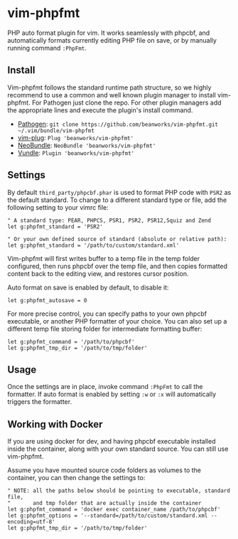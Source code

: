 # vim-phpfmt

PHP auto format plugin for vim. It works seamlessly with phpcbf, and automatically
formats currently editing PHP file on save, or by manually running command `:PhpFmt`.

## Install

Vim-phpfmt follows the standard runtime path structure, so we highly recommend to
use a common and well known plugin manager to install vim-phpfmt. For Pathogen just
clone the repo. For other plugin managers add the appropriate lines and execute the
plugin's install command.

* [Pathogen](https://github.com/tpope/vim-pathogen): `git clone https://github.com/beanworks/vim-phpfmt.git ~/.vim/bundle/vim-phpfmt`
* [vim-plug](https://github.com/junegunn/vim-plug): `Plug 'beanworks/vim-phpfmt'`
* [NeoBundle](https://github.com/Shougo/neobundle.vim): `NeoBundle 'beanworks/vim-phpfmt'`
* [Vundle](https://github.com/gmarik/vundle): `Plugin 'beanworks/vim-phpfmt'`

## Settings

By default `third_party/phpcbf.phar` is used to format PHP code with `PSR2` as the
default standard. To change to a different standard type or file, add the following
setting to your vimrc file:

```vim
" A standard type: PEAR, PHPCS, PSR1, PSR2, PSR12,Squiz and Zend
let g:phpfmt_standard = 'PSR2'

" Or your own defined source of standard (absolute or relative path):
let g:phpfmt_standard = '/path/to/custom/standard.xml'
```

Vim-phpfmt will first writes buffer to a temp file in the temp folder configured, then runs
phpcbf over the temp file, and then copies formatted content back to the editing view, and
restores cursor position.

Auto format on save is enabled by default, to disable it:

```vim
let g:phpfmt_autosave = 0
```

For more precise control, you can specify paths to your own phpcbf executable, or another
PHP formatter of your choice. You can also set up a different temp file storing folder for
intermediate formatting buffer:

```vim
let g:phpfmt_command = '/path/to/phpcbf'
let g:phpfmt_tmp_dir = '/path/to/tmp/folder'
```

## Usage

Once the settings are in place, invoke command `:PhpFmt` to call the formatter. If auto
format is enabled by setting `:w` or `:x` will automatically triggers the formatter.

## Working with Docker

If you are using docker for dev, and having phpcbf executable installed inside the container,
along with your own standard source. You can still use vim-phpfmt.

Assume you have mounted source code folders as volumes to the container, you can then change
the settings to:

```vim
" NOTE: all the paths below should be pointing to executable, standard file,
"       and tmp folder that are actually inside the container
let g:phpfmt_command = 'docker exec container_name /path/to/phpcbf'
let g:phpfmt_options = '--standard=/path/to/custom/standard.xml --encoding=utf-8'
let g:phpfmt_tmp_dir = '/path/to/tmp/folder'
```
